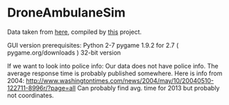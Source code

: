 DroneAmbulaneSim
================
Data taken from [here](https://drive.google.com/folderview?id=0BytkaupSbV7SSnpBV19WcG1nQ0E&usp=sharing), compiled by [this](https://github.com/codefordc/ERDA) project.


GUI version prerequisites:
Python 2-7
pygame 1.9.2 for 2.7 ( pygame.org/downloads ) 32-bit version


If we want to look into police info:
Our data does not have police info.  The average response time is probably published somewhere.
Here is info from 2004: http://www.washingtontimes.com/news/2004/may/10/20040510-122711-8996r/?page=all
Can probably find avg. time for 2013 but probably not coordinates.